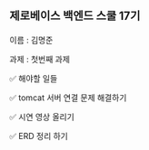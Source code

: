 <h1>
    <sup><sup>제로베이스 백엔드 스쿨 17기</sup> </sup>
</h1>

<p> 이름 : 김명준 </p>
<p> 과제 : 첫번째 과제 </p>


<p> ✅ 해야할 일들 </p>
<p> ✅ tomcat 서버 연결 문제 해결하기 </p>
<p> ✅ 시연 영상 올리기 </p>
<p> ✅ ERD 정리 하기</p>

